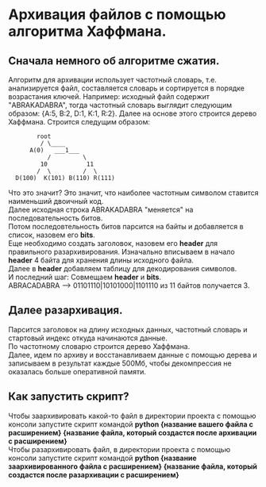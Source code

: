 # Архивация файлов с помощью алгоритма Хаффмана.

## Сначала немного об алгоритме сжатия.

Алгоритм для архивации использует частотный словарь, т.е. анализируется файл, составляется словарь и сортируется в порядке возрастания ключей.
Например: исходный файл содержит "ABRAKADABRA", тогда частотный словарь выглядит следующим образом:
{A:5, B:2, D:1, K:1, R:2}. Далее на основе этого строится дерево Хаффмана. Строится следущим образом:  

            root
             / \____
          A(0)   ___1___
               /         \
             10           11 
            /  \         /  \
      D(100)  K(101) B(110) R(111)

Что это значит? Это значит, что наиболее частотным символом ставится наименьший двоичный код.  
Далее исходная строка ABRAKADABRA "меняется" на последовательность битов.  
Потом последовтельность битов парсится на байты и добавляется в список, назовем его **bits**.  
Еще необходимо создать заголовок, назовем его **header** для правильного разархивирования. Изначально вписываем в начало **header** 4 байта для хранения длины исходного файла.  
Далее в **header** добавляем таблицу для декодирования символов.  
И последний шаг: Совмещаем **header** и **bits**.  
ABRACADABRA --> 01101110|10101000|1101110 из 11 байтов получается 3.

## Далее разархивация.

Парсится заголовок на длину исходных данных, частотный словарь и стартовый индекс откуда начинаются данные.  
По частотному словарю строится дерево Хаффмана.  
Далее, идем по архиву и восстанавливаем данные с помощью дерева и записываем в результат каждые 500Мб, чтобы декомпрессия не оказалась больше оперативной памяти.  


## Как запустить скрипт?

Чтобы заархивировать какой-то файл в директории проекта с помощью консоли запустите скрипт командой **python {название вашего файла с расширением} {название файла, который создастся после архивации с расширением}**  
Чтобы разархивировать файл, в директории проекта с помощью консоли запустите скрипт командой **python {название заархивированного файла с расширением} {название файла, который создастся после разархивации с расширением}**
